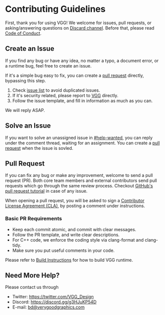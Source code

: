 # Contributing Guidelines

First, thank you for using VGG! We welcome for issues, pull requests, or asking/answering questions on [Discard channel](#contact-us). Before that, please read [Code of Conduct](CODE_OF_CONDUCT.md).

## Create an Issue
If you find any bug or have any idea, no matter a typo, a document error, or a runtime bug, feel free to create an issue.

If it's a simple bug easy to fix, you can create a [pull request](#pull-request) directly, bypassing this step.

1. Check [issue list](https://github.com/verygoodgraphics/vgg_runtime/issues) to avoid duplicated issues.
2. If it's security related, please report to [VGG](mailto:bd@verygoodgraphics.com) directly.
3. Follow the issue template, and fill in information as much as you can.

We will reply ASAP.

## Solve an Issue
If you want to solve an unassigned issue in [#help-wanted](https://github.com/verygoodgraphics/vgg_runtime/labels/help%20wanted), you can reply under the comment thread, waiting for an assignment. You can create a [pull request](#pull-request) when the issue is sovled.

## Pull Request
If you can fix any bug or make any improvement, welcome to send a pull request (PR). Both core team members and external contributors send pull requests which go through the same review process. Checkout [GitHub's pull request tutorial](https://docs.github.com/en/pull-requests/collaborating-with-pull-requests) in case of any issue.

When opening a pull request, you will be asked to sign a [Contributor License Agreement (CLA)](.github/CLA.md), by posting a comment under instructions.

### Basic PR Requirements
- Keep each commit atomic, and commit with clear messages.
- Follow the PR template, and write clear descriptions.
- For C++ code, we enforce the coding style via clang-format and clang-tidy.
- Make sure you put useful comments in your code.

Please refer to [Build Instructions](README.md#build-instructions) for how to build VGG runtime.

## Need More Help?
Please contact us through
- Twitter: https://twitter.com/VGG_Design
- Discord: https://discord.gg/g3HJuKP54D
- E-mail: bd@verygoodgraphics.com
